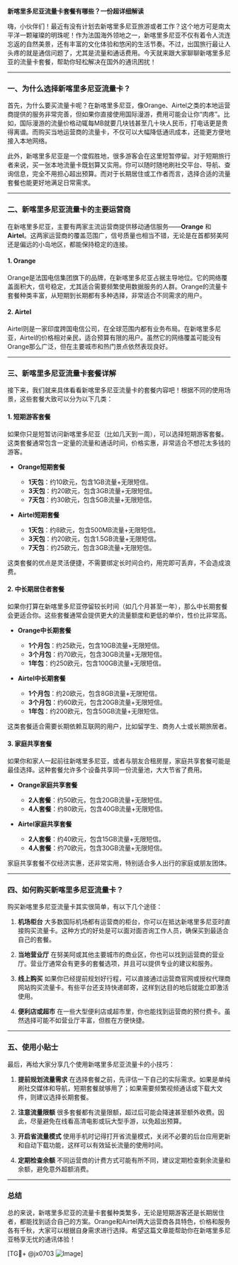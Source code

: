 **新喀里多尼亚流量卡套餐有哪些？一份超详细解读**

嗨，小伙伴们！最近有没有计划去新喀里多尼亚旅游或者工作？这个地方可是南太平洋一颗璀璨的明珠呢！作为法国海外领地之一，新喀里多尼亚不仅有着令人流连忘返的自然美景，还有丰富的文化体验和悠闲的生活节奏。不过，出国旅行最让人头疼的就是通信问题了，尤其是流量和通话费用。今天就来跟大家聊聊新喀里多尼亚的流量卡套餐，帮助你轻松解决在国外的通讯困扰！

---

### 一、为什么选择新喀里多尼亚流量卡？

首先，为什么要买流量卡呢？在新喀里多尼亚，像Orange、Airtel之类的本地运营商提供的服务非常完善，但如果你直接使用国际漫游，费用可能会让你“肉疼”。比如，国际漫游的流量价格动辄每MB就要几块钱甚至几十块人民币，打电话更是贵得离谱。而购买当地运营商的流量卡，不仅可以大幅降低通讯成本，还能更方便地接入本地网络。

此外，新喀里多尼亚是一个度假胜地，很多游客会在这里短暂停留。对于短期旅行者来说，买一张本地流量卡既划算又实用。你可以随时随地刷社交平台、导航、查询信息，完全不用担心超出预算。而对于长期居住或工作者而言，选择合适的流量套餐也能更好地满足日常需求。

---

### 二、新喀里多尼亚流量卡的主要运营商

在新喀里多尼亚，主要有两家主流运营商提供移动通信服务——**Orange** 和 **Airtel**。这两家运营商的覆盖范围广，信号质量也相当不错，无论是在首都努美阿还是偏远的小岛地区，都能保持稳定的连接。

#### 1. Orange
Orange是法国电信集团旗下的品牌，在新喀里多尼亚占据主导地位。它的网络覆盖面积大，信号稳定，尤其适合需要频繁使用数据服务的人群。Orange的流量卡套餐种类丰富，从短期到长期都有多种选择，非常适合不同需求的用户。

#### 2. Airtel
Airtel则是一家印度跨国电信公司，在全球范围内都有业务布局。在新喀里多尼亚，Airtel的价格相对亲民，适合预算有限的用户。虽然它的网络覆盖可能没有Orange那么广泛，但在主要城市和热门景点依然表现良好。

---

### 三、新喀里多尼亚流量卡套餐详解

接下来，我们就来具体看看新喀里多尼亚流量卡的套餐内容吧！根据不同的使用场景，这些套餐大致可以分为以下几类：

#### 1. 短期游客套餐
如果你只是短暂访问新喀里多尼亚（比如几天到一周），可以选择短期游客套餐。这类套餐通常包含一定量的流量和通话时间，价格实惠，非常适合不想花太多钱的游客。

- **Orange短期套餐**
  - **1天包**：约10欧元，包含1GB流量+无限短信。
  - **3天包**：约20欧元，包含3GB流量+无限短信。
  - **7天包**：约30欧元，包含5GB流量+无限短信。

- **Airtel短期套餐**
  - **1天包**：约8欧元，包含500MB流量+无限短信。
  - **3天包**：约20欧元，包含1.5GB流量+无限短信。
  - **7天包**：约25欧元，包含3GB流量+无限短信。

这类套餐的优点是灵活便捷，不需要绑定长时间合约，用完即可丢弃，不会造成浪费。

#### 2. 中长期居住者套餐
如果你打算在新喀里多尼亚停留较长时间（如几个月甚至一年），那么中长期套餐会更适合你。这些套餐通常会提供更大的流量额度和更低的单价，性价比非常高。

- **Orange中长期套餐**
  - **1个月包**：约25欧元，包含10GB流量+无限短信。
  - **3个月包**：约70欧元，包含30GB流量+无限短信。
  - **1年包**：约250欧元，包含100GB流量+无限短信。

- **Airtel中长期套餐**
  - **1个月包**：约20欧元，包含8GB流量+无限短信。
  - **3个月包**：约60欧元，包含20GB流量+无限短信。
  - **1年包**：约200欧元，包含50GB流量+无限短信。

这类套餐适合需要长期依赖互联网的用户，比如留学生、商务人士或长期旅居者。

#### 3. 家庭共享套餐
如果你和家人一起前往新喀里多尼亚，或者与朋友合租房屋，家庭共享套餐可能是最佳选择。这种套餐允许多个设备共享同一份流量池，大大节省了费用。

- **Orange家庭共享套餐**
  - **2人套餐**：约50欧元，包含20GB流量+无限短信。
  - **4人套餐**：约80欧元，包含40GB流量+无限短信。

- **Airtel家庭共享套餐**
  - **2人套餐**：约40欧元，包含15GB流量+无限短信。
  - **4人套餐**：约70欧元，包含30GB流量+无限短信。

家庭共享套餐不仅经济实惠，还非常实用，特别适合多人出行的家庭或朋友团体。

---

### 四、如何购买新喀里多尼亚流量卡？

购买新喀里多尼亚流量卡其实很简单，有以下几个途径：

1. **机场柜台**
   大多数国际机场都有运营商的柜台，你可以在抵达新喀里多尼亚时直接购买流量卡。这种方式的好处是可以面对面咨询工作人员，确保买到最适合自己的套餐。

2. **当地营业厅**
   在努美阿或其他主要城市的商业区，你也可以找到运营商的营业厅。营业厅通常会有更多的套餐选项，并且可以提供专业的建议和服务。

3. **线上购买**
   如果你已经提前规划好行程，可以直接通过运营商官网或授权代理商网站购买流量卡。有些平台还支持快递邮寄，这样到达目的地后就能立即激活使用。

4. **便利店或超市**
   在一些大型便利店或超市里，你也能找到运营商的预付费卡。虽然选择可能不如营业厅丰富，但胜在方便快捷。

---

### 五、使用小贴士

最后，再给大家分享几个使用新喀里多尼亚流量卡的小技巧：

1. **提前规划流量需求**
   在选择套餐之前，先评估一下自己的实际需求。如果是单纯刷社交媒体和导航，短期套餐就够用了；如果需要频繁视频通话或下载大文件，则建议选择长期套餐。

2. **注意流量限额**
   很多套餐都有流量限额，超过后可能会降速甚至额外收费。因此，尽量避免在线看高清电影或玩大型手游，以免超出预算。

3. **开启省流量模式**
   使用手机时记得打开省流量模式，关闭不必要的后台应用更新和自动下载功能，这样可以有效延长流量的使用时间。

4. **定期检查余额**
   不同运营商的计费方式可能有所不同，建议定期检查剩余流量和余额，避免意外超额消费。

---

### 总结

总的来说，新喀里多尼亚的流量卡套餐种类繁多，无论是短期游客还是长期居住者，都能找到适合自己的方案。Orange和Airtel两大运营商各具特色，价格和服务各有千秋，大家可以根据自身需求进行选择。希望这篇文章能帮助你在新喀里多尼亚畅享无忧的通讯体验！

[TG💪+ @jx0703 ![Image](https://github.com/user-attachments/assets/dbca1d08-cadb-493c-b0ec-ad6f7a83f270)]